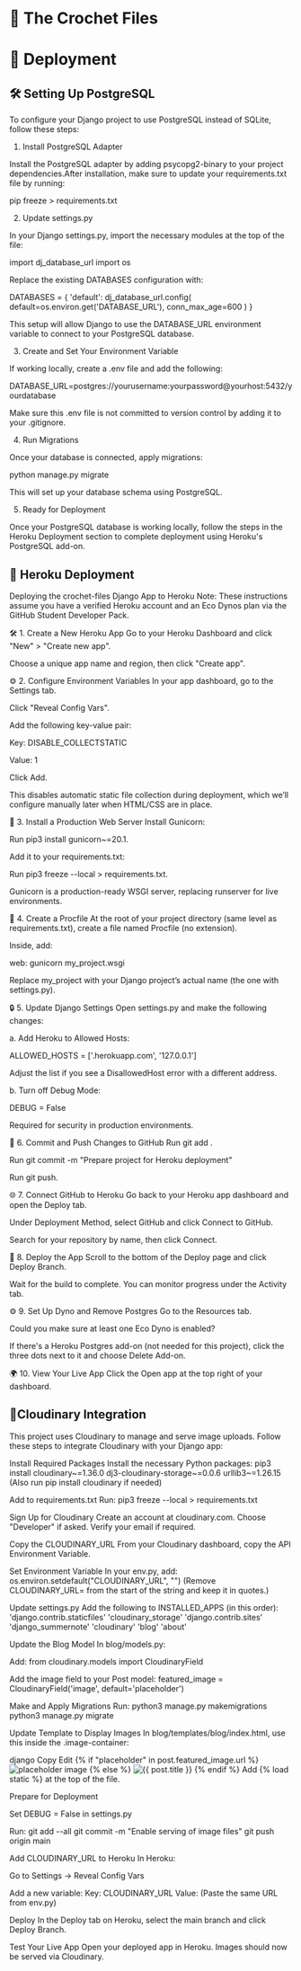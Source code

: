 # 🧶 The Crochet Files

# 🚀 Deployment 

## 🛠️ Setting Up PostgreSQL

To configure your Django project to use PostgreSQL instead of SQLite, follow these steps:

1. Install PostgreSQL Adapter

Install the PostgreSQL adapter by adding psycopg2-binary to your project dependencies.After installation, make sure to update your requirements.txt file by running:

pip freeze > requirements.txt

2. Update settings.py

In your Django settings.py, import the necessary modules at the top of the file:

import dj_database_url
import os

Replace the existing DATABASES configuration with:

DATABASES = {
    'default': dj_database_url.config(
        default=os.environ.get('DATABASE_URL'),
        conn_max_age=600
    )
}

This setup will allow Django to use the DATABASE_URL environment variable to connect to your PostgreSQL database.

3. Create and Set Your Environment Variable

If working locally, create a .env file and add the following:

DATABASE_URL=postgres://yourusername:yourpassword@yourhost:5432/yourdatabase

Make sure this .env file is not committed to version control by adding it to your .gitignore.

4. Run Migrations

Once your database is connected, apply migrations:

python manage.py migrate

This will set up your database schema using PostgreSQL.

5. Ready for Deployment

Once your PostgreSQL database is working locally, follow the steps in the Heroku Deployment section to complete deployment using Heroku's PostgreSQL add-on.



## 🚀 Heroku Deployment

Deploying the crochet-files Django App to Heroku
Note: These instructions assume you have a verified Heroku account and an Eco Dynos plan via the GitHub Student Developer Pack.

🛠️ 1. Create a New Heroku App
Go to your Heroku Dashboard and click "New" > "Create new app".

Choose a unique app name and region, then click "Create app".

⚙️ 2. Configure Environment Variables
In your app dashboard, go to the Settings tab.

Click "Reveal Config Vars".

Add the following key-value pair:

Key: DISABLE_COLLECTSTATIC

Value: 1

Click Add.

This disables automatic static file collection during deployment, which we’ll configure manually later when HTML/CSS are in place.

🔧 3. Install a Production Web Server
Install Gunicorn:

Run pip3 install gunicorn~=20.1.

Add it to your requirements.txt:

Run pip3 freeze --local > requirements.txt.

Gunicorn is a production-ready WSGI server, replacing runserver for live environments.

📁 4. Create a Procfile
At the root of your project directory (same level as requirements.txt), create a file named Procfile (no extension).

Inside, add:

web: gunicorn my_project.wsgi

Replace my_project with your Django project’s actual name (the one with settings.py).

🔒 5. Update Django Settings
Open settings.py and make the following changes:

a. Add Heroku to Allowed Hosts:

ALLOWED_HOSTS = ['.herokuapp.com', '127.0.0.1']

Adjust the list if you see a DisallowedHost error with a different address.

b. Turn off Debug Mode:

DEBUG = False

Required for security in production environments.

💾 6. Commit and Push Changes to GitHub
Run git add .

Run git commit -m "Prepare project for Heroku deployment"

Run git push.

🌐 7. Connect GitHub to Heroku
Go back to your Heroku app dashboard and open the Deploy tab.

Under Deployment Method, select GitHub and click Connect to GitHub.

Search for your repository by name, then click Connect.

🚀 8. Deploy the App
Scroll to the bottom of the Deploy page and click Deploy Branch.

Wait for the build to complete. You can monitor progress under the Activity tab.

⚙️ 9. Set Up Dyno and Remove Postgres
Go to the Resources tab.

Could you make sure at least one Eco Dyno is enabled?

If there's a Heroku Postgres add-on (not needed for this project), click the three dots next to it and choose Delete Add-on.

🌍 10. View Your Live App
Click the Open app at the top right of your dashboard.

## 📸Cloudinary Integration

This project uses Cloudinary to manage and serve image uploads. Follow these steps to integrate Cloudinary with your Django app:

Install Required Packages
Install the necessary Python packages:
pip3 install cloudinary~=1.36.0 dj3-cloudinary-storage~=0.0.6 urllib3~=1.26.15
(Also run pip install cloudinary if needed)

Add to requirements.txt
Run: pip3 freeze --local > requirements.txt

Sign Up for Cloudinary
Create an account at cloudinary.com. Choose "Developer" if asked. Verify your email if required.

Copy the CLOUDINARY_URL
From your Cloudinary dashboard, copy the API Environment Variable.

Set Environment Variable
In your env.py, add:
os.environ.setdefault("CLOUDINARY_URL", "<your copied URL>")
(Remove CLOUDINARY_URL= from the start of the string and keep it in quotes.)

Update settings.py
Add the following to INSTALLED_APPS (in this order):
'django.contrib.staticfiles'
'cloudinary_storage'
'django.contrib.sites'
'django_summernote'
'cloudinary'
'blog'
'about'

Update the Blog Model
In blog/models.py:

Add: from cloudinary.models import CloudinaryField

Add the image field to your Post model:
featured_image = CloudinaryField('image', default='placeholder')

Make and Apply Migrations
Run:
python3 manage.py makemigrations
python3 manage.py migrate

Update Template to Display Images
In blog/templates/blog/index.html, use this inside the .image-container:

django
Copy
Edit
{% if "placeholder" in post.featured_image.url %}
  <img class="card-img-top" src="{% static 'images/default.jpg' %}" alt="placeholder image">
{% else %}
  <img class="card-img-top" src="{{ post.featured_image.url }}" alt="{{ post.title }}">
{% endif %}
Add {% load static %} at the top of the file.

Prepare for Deployment

Set DEBUG = False in settings.py

Run:
git add --all
git commit -m "Enable serving of image files"
git push origin main

Add CLOUDINARY_URL to Heroku
In Heroku:

Go to Settings → Reveal Config Vars

Add a new variable:
Key: CLOUDINARY_URL
Value: (Paste the same URL from env.py)

Deploy
In the Deploy tab on Heroku, select the main branch and click Deploy Branch.

Test Your Live App
Open your deployed app in Heroku. Images should now be served via Cloudinary.
